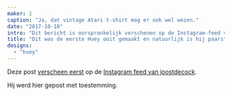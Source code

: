 ```yaml
---
maker: 1
caption: "Ja, dat vintage Atari t-shirt mag er ook wel wezen."
date: "2017-10-18"
intro: "Dit bericht is oorspronkelijk verschenen op de Instagram-feed van joostdecock ."
title: "Dit was de eerste Huey ooit gemaakt en natuurlijk is hij paars"
designs:
  - "huey"
---
```



Deze post [verscheen eerst](https://www.instagram.com/p/BaRWb34jYCL/) op de [Instagram feed van joostdecock](https://www.instagram.com/joostdecock/).

Hij werd hier gepost met toestemming.

